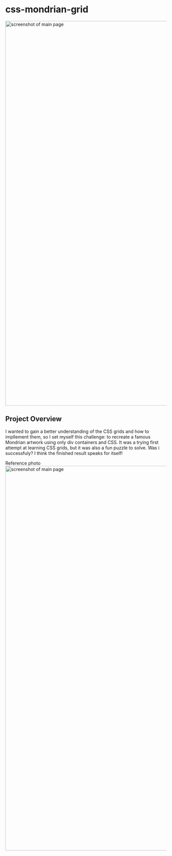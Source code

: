 # css-mondrian-grid

<img alt="screenshot of main page" width="1200" src="https://github.com/ursapictura/css-mondrian-grid/assets/104770521/a7a96a08-e2a7-492c-bc26-1a759be7f27f">

## Project Overview
I wanted to gain a better understanding of the CSS grids and how to impllement them, so I set myself this challenge: to recreate a famous Mondrian artwork using only div containers and CSS. It was a trying first attempt at learning CSS grids, but it was also a fun puzzle to solve. Was i successfuly? I think the finished result speaks for itself!

Reference photo
<img alt="screenshot of main page" width="1200" src="https://github.com/ursapictura/css-mondrian-grid/assets/104770521/452443ff-f6bc-44d1-bfde-08ee096efb51">
